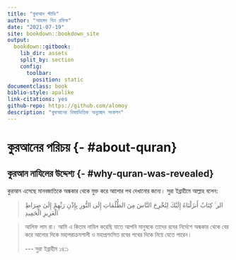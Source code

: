 ```yaml
--- 
title: "কুরআন স্টাডি"
author: "আহমদ বিন রফিক"
date: "2021-07-19"
site: bookdown::bookdown_site
output:
  bookdown::gitbook:
    lib_dir: assets
    split_by: section
    config:
      toolbar:
        position: static
documentclass: book
biblio-style: apalike
link-citations: yes
github-repo: https://github.com/alomoy
description: "কুরআনের বিষয়ভিত্তিক অনুচ্ছেদ সংকলন"
--- 
```


# কুরআনের পরিচয় {- #about-quran} 

## কুরআন নাযিলের উদ্দেশ্য {- #why-quran-was-revealed} 

কুরআন এসেছে মানবজাতিকে অন্ধকার থেকে মুক্ত করে আলোর পথ দেখানোর জন্যে। সুরা ইব্রাহীমে আল্লাহ বলেন:

> الر ۚ كِتَابٌ أَنزَلْنَاهُ إِلَيْكَ لِتُخْرِجَ النَّاسَ مِنَ الظُّلُمَاتِ إِلَى النُّورِ بِإِذْنِ رَبِّهِمْ إِلَىٰ صِرَاطِ الْعَزِيزِ الْحَمِيدِ

> আলিফ লাম রা। আমি এ কিতাব নাযিল করেছি যাতে আপনি মানুষকে তাদের রবের নির্দেশে অন্ধকার থেকে বের করে আলোর দিকে মহাপরাক্রমশালী ও মহাপ্রশংসিত রবের পথের দিকে নিয়ে যেতে পারেন। 
>
> --- সুরা ইব্রাহীম ১৪:১ 

